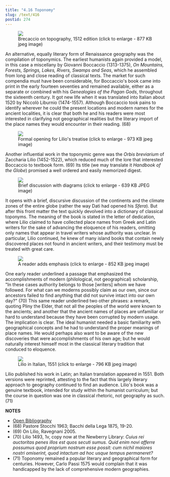 ```yaml
---
title: "4.16 Toponomy"
slug: /text/416
postid: 274
---
```



<figure class="mkdn-figure">
    <div onClick="createLightbox('/images_full/4.00_Chapter_Four/HFS_055.02.jpg')" data="/images_full/0.00_Introduction/Wing-ZP-535.D175Negrotitle.jpg" class="mkdn-image-link" id="lbimage">
    <img class="mkdn-image" src="/images_full/4.00_Chapter_Four/HFS_055.02.jpg" />
    <figcaption class="mkdn-figcaption">Brecaccio on topography, 1512 edition (click to enlarge - 877 KB jpeg image)</figcaption>
    </div>
</figure>

An alternative, equally literary form of Renaissance geography was the compilation of toponymics. The earliest humanists again provided a model, in this case a miscellany by Giovanni Boccaccio (1313-1375), *On Mountains, Forests, Springs, Lakes, Rivers, Swamps and Seas*, which he assembled from long and close reading of classical texts. The market for such compendia must have been considerable, for Boccaccio's book came into print in the early fourteen seventies and remained available, either as a separate or combined with his *Genealogies of the Pagan Gods*, throughout the sixteenth century. It got new life when it was translated into Italian about 1520 by Niccolò Liburnio (1474-1557). Although Boccaccio took pains to identify wherever he could the present locations and modern names for the ancient localities, it is clear that both he and his readers were most interested in clarifying not geographical realities but the literary import of the place names they would encounter in their reading. (68)


<figure class="mkdn-figure">
    <div onClick="createLightbox('/images_full/4.00_Chapter_Four/HFS_088.04.jpg')" data="/images_full/0.00_Introduction/Wing-ZP-535.D175Negrotitle.jpg" class="mkdn-image-link" id="lbimage">
    <img class="mkdn-image" src="/images_full/4.00_Chapter_Four/HFS_088.04.jpg" />
    <figcaption class="mkdn-figcaption">Formal opening for Lilio's treatise (click to enlarge - 973 KB jpeg image)</figcaption>
    </div>
</figure>

Another influential work in the toponymic genre was the *Orbis breviarium* of Zaccharia Lilio (1452-1522), which reduced much of the lore that interested Boccaccio to textbook form. (69) Its title (we may translate it *Handbook of the Globe*) promised a well ordered and easily memorized digest.


<figure class="mkdn-figure">
    <div onClick="createLightbox('/images_full/4.00_Chapter_Four/HFS_088.05.jpg')" data="/images_full/0.00_Introduction/Wing-ZP-535.D175Negrotitle.jpg" class="mkdn-image-link" id="lbimage">
    <img class="mkdn-image" src="/images_full/4.00_Chapter_Four/HFS_088.05.jpg" />
    <figcaption class="mkdn-figcaption">Brief discussion with diagrams (click to enlarge - 639 KB JPEG image)</figcaption>
    </div>
</figure>

It opens with a brief, discursive discussion of the continents and the climate zones of the entire globe (rather the way Dati had opened his *Sfera*). But after this front matter the text quickly devolved into a dictionary of classical toponyms. The meaning of the book is stated in the letter of dedication, where Lilio claimed to have collected place names from Greek and Latin writers for the sake of advancing the eloquence of his readers, omitting only names that appear in travel writers whose authority was unclear. In particular, Lilio continued, he knew of many island books that contain newly discovered places not found in ancient writers, and their testimony must be treated with great care.


<figure class="mkdn-figure">
    <div onClick="createLightbox('/images_full/4.00_Chapter_Four/HFS_088.03.jpg')" data="/images_full/0.00_Introduction/Wing-ZP-535.D175Negrotitle.jpg" class="mkdn-image-link" id="lbimage">
    <img class="mkdn-image" src="/images_full/4.00_Chapter_Four/HFS_088.03.jpg" />
    <figcaption class="mkdn-figcaption">A reader adds emphasis (click to enlarge - 852 KB jpeg image)</figcaption>
    </div>
</figure>

One early reader underlined a passage that emphasized the accomplishments of modern (philological, not geographical) scholarship, "In these cases authority belongs to those [writers] whom we have followed. For what can we moderns possibly claim as our own, since our ancestors failed to find anything that did not survive intact into our own day?" (70) This same reader underlined two other phrases: a remark, quoting Pliny the Elder, that not all the peoples of the world were known to the ancients; and another that the ancient names of places are unfamiliar or hard to understand because they have been corrupted by modern usage. The implication is clear. The ideal humanist needed a basic familiarity with geographical concepts and he had to understand the proper meanings of place names. He would perhaps also want to be aware of the new discoveries that were accomplishments of his own age; but he would naturally interest himself most in the classical literary tradition that conduced to eloquence.


<figure class="mkdn-figure">
    <div onClick="createLightbox('/images_full/4.00_Chapter_Four/HFS_090.04.jpg')" data="/images_full/0.00_Introduction/Wing-ZP-535.D175Negrotitle.jpg" class="mkdn-image-link" id="lbimage">
    <img class="mkdn-image" src="/images_full/4.00_Chapter_Four/HFS_090.04.jpg" />
    <figcaption class="mkdn-figcaption">Lilio in Italian, 1551 (click to enlarge - 796 KB jpeg image)</figcaption>
    </div>
</figure>

Lilio published his work in Latin; an Italian translation appeared in 1551. Both versions were reprinted, attesting to the fact that this largely literary approach to geography continued to find an audience. Lilio's book was a genuine textbook, intended for study within the humanist curriculum; but the course in question was one in classical rhetoric, not geography as such. (71)

**NOTES**
* [Open Bibliography](/bibliography.pdf)
* (68) Pastore Stocchi 1963; Bacchi della Lega 1875, 19-20.
* (69) On Lilio, Ravegnani 2005.
* (70) Lilio 1493, 1v, copy now at the Newberry Library: *Cuius rei auctoritas penes illos est quos secuti sumus. Quid enim novi afferre possumus quod proprium nostrum esse possit: cum nichil maiores nostri omiserint, quod intactum ad hoc usque tempus permaneret?*
* (71) Toponomy remained a popular literary and geographical form for centuries. However, Carlo Passi 1575 would complain that it was handicapped by the lack of comprehensive modern geographies.
